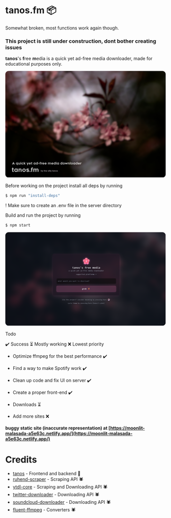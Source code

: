 # tanos.fm 📦

Somewhat broken, most functions work again though.

### This project is still under construction, dont bother creating issues

**tanos**'s **f**ree **m**edia is a quick yet ad-free media downloader, made for educational purposes only.

![tanos-frontend](thumbnail.png)

Before working on the project install all deps by running

```bash
$ npm run "install-deps"
```

! Make sure to create an .env file in the server directory

Build and run the project by running

```bash
$ npm start
```

![tanos-frontend](front_end.png)

Todo

✔️ Success ⏳ Mostly working ❌ Lowest priority

- Optimize ffmpeg for the best performance ✔️

- Find a way to make Spotify work ✔️

- Clean up code and fix UI on server ✔️

- Create a proper front-end ✔️

- Downloads ⏳

- Add more sites ❌

#### buggy **static** site (inaccurate representation) at [https://moonlit-malasada-a5e63c.netlify.app/](https://moonlit-malasada-a5e63c.netlify.app/)

# Credits

- [tanos](https://github.com/tanosshi) - Frontend and backend 🚧
- [ruhend-scraper](#) - Scraping API 🕷️
- [ytdl-core](#) - Scraping and Downloading API 🕷️
- [twitter-downloader](#) - Downloading API 🕷️
- [soundcloud-downloader](#) - Downloading API 🕷️
- [fluent-ffmpeg](#) - Converters 🕷️
